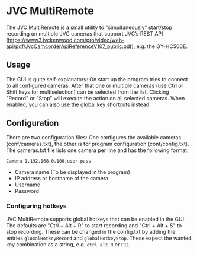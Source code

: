 # JVC MultiRemote

The JVC MultiRemote is a small utility to "simultaneously" start/stop recording on multiple JVC cameras that support JVC’s REST API (https://www3.jvckenwood.com/pro/video/web-api/pdf/JvcCamcorderApiReferenceV107_public.pdf), e.g. the GY-HC500E.

## Usage

The GUI is quite self-explanatory: On start up the program tries to connect to all configured cameras. After that one or multiple cameras (use Ctrl or Shift keys for multiselection) can be selected from the list. Clicking "Record" or "Stop" will execute the action on all selected cameras. When enabled, you can also use the global key shortcuts instead.

## Configuration

There are two configuration files: One configures the available cameras (conf/cameras.txt), the other is for program configuration (conf/config.txt).
The cameras.txt file lists one camera per line and has the following format:

```Camera 1,192.168.0.100,user,pass```

* Camera name (To be displayed in the program)
* IP address or hostname of the camera
* Username
* Password

### Configuring hotkeys

JVC MultiRemote supports global hotkeys that can be enabled in the GUI. The defaults are "Ctrl + Alt + R" to start recording and "Ctrl + Alt + S" to stop recording. These can be changed in the config.txt by adding the entries ```globalHotkeyRecord``` and ```globalHotkeyStop```. These expect the wanted key combination as a string, e.g. ```ctrl alt R``` or ```F11```.